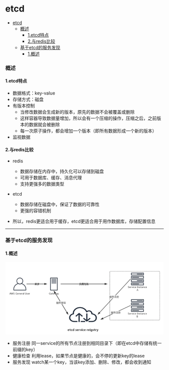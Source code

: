 # etcd

<!-- @import "[TOC]" {cmd="toc" depthFrom=1 depthTo=6 orderedList=false} -->
<!-- code_chunk_output -->

- [etcd](#etcd)
    - [概述](#概述)
      - [1.etcd特点](#1etcd特点)
      - [2.与redis比较](#2与redis比较)
    - [基于etcd的服务发现](#基于etcd的服务发现)
      - [1.概述](#1概述)

<!-- /code_chunk_output -->

### 概述

#### 1.etcd特点
* 数据格式：key-value
* 存储方式：磁盘
* 有版本控制
  * 当修改数据会生成新的版本，原先的数据不会被覆盖或删除
  * 这样容器导致数据量增加，所以会有一个压缩的操作，压缩之后，之前版本的数据就会被删除
  * 每一次原子操作，都会增加一个版本（即所有数据形成一个新的版本）
* 监视数据

#### 2.与redis比较
* redis
  * 数据存储在内存中，持久化可以存储到磁盘
  * 可用于数据库、缓存、消息代理
  * 支持更强多的数据类型
* etcd
  * 数据存储在磁盘中，保证了数据的可靠性
  * 更强的容错机制

* 所以，redis更适合用于缓存，etcd更适合用于用作数据库，存储配置信息

***

### 基于etcd的服务发现

#### 1.概述
![](./imgs/etcd_01.png)

* 服务注册
同一service的所有节点注册到相同目录下（即在etcd中存储有统一前缀的key）
* 健康检查
利用lease，如果节点是健康的，会不停的更新key的lease
* 服务发现
watch某一个key，当该key添加、删除、修改，都会收到通知
